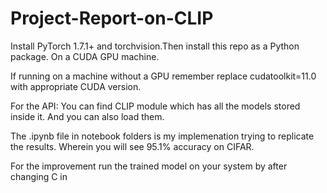 # Project-Report-on-CLIP
Install PyTorch 1.7.1+ and torchvision.Then install this repo as a Python package. On a CUDA GPU machine. 

If running on a machine without a GPU remember replace cudatoolkit=11.0 with appropriate CUDA version.

For the API: You can find CLIP module which has all the models stored inside it. And you can also load them. 

The .ipynb file in notebook folders is my implemenation trying to replicate the results. Wherein you will see 95.1% accuracy on CIFAR. 

For the improvement run the trained model on your system by after changing C in 
